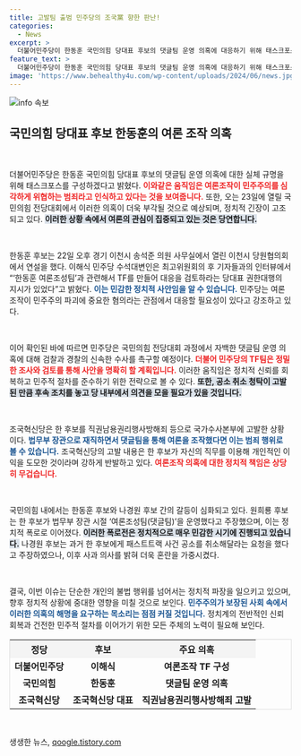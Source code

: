 ```yaml
---
title: 고발팀 출범 민주당의 조국黨 향한 판난!
categories:
  - News
excerpt: >
  더불어민주당이 한동훈 국민의힘 당대표 후보의 댓글팀 운영 의혹에 대응하기 위해 태스크포스를 꾸린다. 전당대회 개최를 앞두고 여론조작 및 공소 취소 청탁 의혹이 수면 위로 떠오르며 긴장감이 고조된다! 클릭하여 최신 정치 논란의 전말을 확인하세요!
feature_text: >
  더불어민주당이 한동훈 국민의힘 당대표 후보의 댓글팀 운영 의혹에 대응하기 위해 태스크포스를 꾸린다. 전당대회 개최를 앞두고 여론조작 및 공소 취소 청탁 의혹이 수면 위로 떠오르며 긴장감이 고조된다! 클릭하여 최신 정치 논란의 전말을 확인하세요!
image: 'https://www.behealthy4u.com/wp-content/uploads/2024/06/news.jpg'
---
```


<p><img src="https://www.behealthy4u.com/wp-content/uploads/2024/06/news.jpg" alt="info 속보" /></p>

<h2 data-ke-size="size26">국민의힘 당대표 후보 한동훈의 여론 조작 의혹</h2>

<p data-ke-size="size16">&nbsp;</p>

<p>더불어민주당은 한동훈 국민의힘 당대표 후보의 댓글팀 운영 의혹에 대한 실체 규명을 위해 태스크포스를 구성하겠다고 밝혔다. <b><span style="color: #ee2323;">이와같은 움직임은 여론조작이 민주주의를 심각하게 위협하는 범죄라고 인식하고 있다는 것을 보여줍니다.</span></b> 또한, 오는 23일에 열릴 국민의힘 전당대회에서 이러한 의혹이 더욱 부각될 것으로 예상되며, 정치적 긴장이 고조되고 있다. <b><span style="background-color: #21538527;">이러한 상황 속에서 여론의 관심이 집중되고 있는 것은 당연합니다.</span></b></p>

<p data-ke-size="size16">&nbsp;</p>

<p>한동훈 후보는 22일 오후 경기 이천시 송석준 의원 사무실에서 열린 이천시 당원협의회에서 연설을 했다. 이해식 민주당 수석대변인은 최고위원회의 후 기자들과의 인터뷰에서 “‘한동훈 여론조성팀’과 관련해서 TF를 만들어 대응을 검토하라는 당대표 권한대행의 지시가 있었다”고 밝혔다. <b><span style="color: #1a5490;">이는 민감한 정치적 사안임을 알 수 있습니다.</span></b> 민주당는 여론조작이 민주주의 파괴에 중요한 혐의라는 관점에서 대응할 필요성이 있다고 강조하고 있다.</p>

<p data-ke-size="size16">&nbsp;</p>

<p>이어 확인된 바에 따르면 민주당은 국민의힘 전당대회 과정에서 자백한 댓글팀 운영 의혹에 대해 검찰과 경찰의 신속한 수사를 촉구할 예정이다. <b><span style="color: #ee2323;">더불어 민주당의 TF팀은 정밀한 조사와 검토를 통해 사안을 명확히 할 계획입니다.</span></b> 이러한 움직임은 정치적 신뢰를 회복하고 민주적 절차를 준수하기 위한 전략으로 볼 수 있다. <b><span style="background-color: #21538527;">또한, 공소 취소 청탁이 고발된 만큼 후속 조치를 놓고 당 내부에서 의견을 모을 필요가 있을 것입니다.</span></b></p>

<p data-ke-size="size16">&nbsp;</p>

<p>조국혁신당은 한 후보를 직권남용권리행사방해죄 등으로 국가수사본부에 고발한 상황이다. <b><span style="color: #1a5490;">법무부 장관으로 재직하면서 댓글팀을 통해 여론을 조작했다면 이는 범죄 행위로 볼 수 있습니다.</span></b> 조국혁신당의 고발 내용은 한 후보가 자신의 직무를 이용해 개인적인 이익을 도모한 것이라며 강하게 반발하고 있다. <b><span style="color: #ee2323;">여론조작 의혹에 대한 정치적 책임은 상당히 무겁습니다.</span></b></p>

<p data-ke-size="size16">&nbsp;</p>

<p>국민의힘 내에서는 한동훈 후보와 나경원 후보 간의 갈등이 심화되고 있다. 원희룡 후보는 한 후보가 법무부 장관 시절 ‘여론조성팀(댓글팀)’을 운영했다고 주장했으며, 이는 정치적 폭로로 이어졌다. <b><span style="background-color: #21538527;">이러한 폭로전은 정치적으로 매우 민감한 시기에 진행되고 있습니다.</span></b> 나경원 후보는 과거 한 후보에게 패스트트랙 사건 공소를 취소해달라는 요청을 했다고 주장하였으나, 이후 사과 의사를 밝혀 더욱 혼란을 가중시켰다.</p>

<p data-ke-size="size16">&nbsp;</p>

<p>결국, 이번 이슈는 단순한 개인의 불법 행위를 넘어서는 정치적 파장을 일으키고 있으며, 향후 정치적 상황에 중대한 영향을 미칠 것으로 보인다. <b><span style="color: #1a5490;">민주주의가 보장된 사회 속에서 이러한 의혹의 해명을 요구하는 목소리는 점점 커질 것입니다.</span></b> 정치계의 전반적인 신뢰 회복과 건전한 민주적 절차를 이어가기 위한 모든 주체의 노력이 필요해 보인다. </p>

<table style="width:100%; border: 1px solid #ddd; border-collapse: collapse;">
    <tr>
        <th style="text-align: center; height: 30px; background-color: #f4f4f4;"><b>정당</b></th>
        <th style="text-align: center; height: 30px; background-color: #f4f4f4;"><b>후보</b></th>
        <th style="text-align: center; height: 30px; background-color: #f4f4f4;"><b>주요 의혹</b></th>
    </tr>
    <tr>
        <td style="text-align: center; height: 17px;"><b>더불어민주당</b></td>
        <td style="text-align: center; height: 17px;"><b>이해식</b></td>
        <td style="text-align: center; height: 17px;"><b>여론조작 TF 구성</b></td>
    </tr>
    <tr>
        <td style="text-align: center; height: 17px;"><b>국민의힘</b></td>
        <td style="text-align: center; height: 17px;"><b>한동훈</b></td>
        <td style="text-align: center; height: 17px;"><b>댓글팀 운영 의혹</b></td>
    </tr>
    <tr>
        <td style="text-align: center; height: 17px;"><b>조국혁신당</b></td>
        <td style="text-align: center; height: 17px;"><b>조국혁신당 대표</b></td>
        <td style="text-align: center; height: 17px;"><b>직권남용권리행사방해죄 고발</b></td>
    </tr>
</table>

<p data-ke-size="size16">&nbsp;</p>
생생한 뉴스, <a href="https://qoogle.tistory.com" rel="dofollow">qoogle.tistory.com</a>


